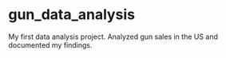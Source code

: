 # gun_data_analysis
My first data analysis project.
Analyzed gun sales in the US and documented my findings.
